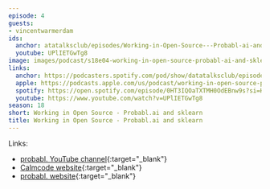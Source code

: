 ```yaml
---
episode: 4
guests:
- vincentwarmerdam
ids:
  anchor: atatalksclub/episodes/Working-in-Open-Source---Probabl-ai-and-sklearn---Vincent-Warmerdam-e2j78fs
  youtube: UPlIETGwTg8
image: images/podcast/s18e04-working-in-open-source-probabl-ai-and-sklearn.jpg
links:
  anchor: https://podcasters.spotify.com/pod/show/datatalksclub/episodes/Working-in-Open-Source---Probabl-ai-and-sklearn---Vincent-Warmerdam-e2j78fs
  apple: https://podcasts.apple.com/us/podcast/working-in-open-source-probabl-ai-and-sklearn-vincent/id1541710331?i=1000654481795
  spotify: https://open.spotify.com/episode/0HT3IQOaTXTMH0OdEBnw9s?si=HrLtx7QKT_amZyUbZuqRzQ
  youtube: https://www.youtube.com/watch?v=UPlIETGwTg8
season: 18
short: Working in Open Source - Probabl.ai and sklearn
title: Working in Open Source - Probabl.ai and sklearn
---
```


Links:

* [probabl. YouTube channel](https://www.youtube.com/@UCIat2Cdg661wF5DQDWTQAmg){:target="_blank"}
* [Calmcode website](https://calmcode.io/){:target="_blank"}
* [probabl. website](https://probabl.ai/){:target="_blank"}